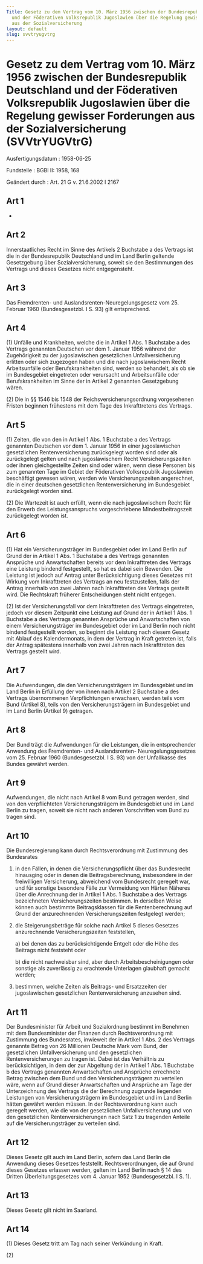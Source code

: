 ```yaml
---
Title: Gesetz zu dem Vertrag vom 10. März 1956 zwischen der Bundesrepublik Deutschland
  und der Föderativen Volksrepublik Jugoslawien über die Regelung gewisser Forderungen
  aus der Sozialversicherung
layout: default
slug: svvtryugvtrg
---
```


# Gesetz zu dem Vertrag vom 10. März 1956 zwischen der Bundesrepublik Deutschland und der Föderativen Volksrepublik Jugoslawien über die Regelung gewisser Forderungen aus der Sozialversicherung (SVVtrYUGVtrG)

Ausfertigungsdatum
:   1958-06-25

Fundstelle
:   BGBl II: 1958, 168

Geändert durch
:   Art. 21 G v. 21.6.2002 I 2167


## Art 1

-


## Art 2

Innerstaatliches Recht im Sinne des Artikels 2 Buchstabe a des
Vertrags ist die in der Bundesrepublik Deutschland und im Land Berlin
geltende Gesetzgebung über Sozialversicherung, soweit sie den
Bestimmungen des Vertrags und dieses Gesetzes nicht entgegensteht.


## Art 3

Das Fremdrenten- und Auslandsrenten-Neuregelungsgesetz vom 25. Februar
1960 (Bundesgesetzbl. I S. 93) gilt entsprechend.


## Art 4

(1) Unfälle und Krankheiten, welche die in Artikel 1 Abs. 1 Buchstabe
a des Vertrags genannten Deutschen vor dem 1. Januar 1956 während der
Zugehörigkeit zu der jugoslawischen gesetzlichen Unfallversicherung
erlitten oder sich zugezogen haben und die nach jugoslawischem Recht
Arbeitsunfälle oder Berufskrankheiten sind, werden so behandelt, als
ob sie im Bundesgebiet eingetreten oder verursacht und Arbeitsunfälle
oder Berufskrankheiten im Sinne der in Artikel 2 genannten
Gesetzgebung wären.

(2) Die in §§ 1546 bis 1548 der Reichsversicherungsordnung
vorgesehenen Fristen beginnen frühestens mit dem Tage des
Inkrafttretens des Vertrags.


## Art 5

(1) Zeiten, die von den in Artikel 1 Abs. 1 Buchstabe a des Vertrags
genannten Deutschen vor dem 1. Januar 1956 in einer jugoslawischen
gesetzlichen Rentenversicherung zurückgelegt worden sind oder als
zurückgelegt gelten und nach jugoslawischem Recht Versicherungszeiten
oder ihnen gleichgestellte Zeiten sind oder wären, wenn diese Personen
bis zum genannten Tage im Gebiet der Föderativen Volksrepublik
Jugoslawien beschäftigt gewesen wären, werden wie Versicherungszeiten
angerechnet, die in einer deutschen gesetzlichen Rentenversicherung im
Bundesgebiet zurückgelegt worden sind.

(2) Die Wartezeit ist auch erfüllt, wenn die nach jugoslawischem Recht
für den Erwerb des Leistungsanspruchs vorgeschriebene
Mindestbeitragszeit zurückgelegt worden ist.


## Art 6

(1) Hat ein Versicherungsträger im Bundesgebiet oder im Land Berlin
auf Grund der in Artikel 1 Abs. 1 Buchstabe a des Vertrags genannten
Ansprüche und Anwartschaften bereits vor dem Inkrafttreten des
Vertrags eine Leistung bindend festgestellt, so hat es dabei sein
Bewenden. Die Leistung ist jedoch auf Antrag unter Berücksichtigung
dieses Gesetzes mit Wirkung vom Inkrafttreten des Vertrags an neu
festzustellen, falls der Antrag innerhalb von zwei Jahren nach
Inkrafttreten des Vertrags gestellt wird. Die Rechtskraft früherer
Entscheidungen steht nicht entgegen.

(2) Ist der Versicherungsfall vor dem Inkrafttreten des Vertrags
eingetreten, jedoch vor diesem Zeitpunkt eine Leistung auf Grund der
in Artikel 1 Abs. 1 Buchstabe a des Vertrags genannten Ansprüche und
Anwartschaften von einem Versicherungsträger im Bundesgebiet oder im
Land Berlin noch nicht bindend festgestellt worden, so beginnt die
Leistung nach diesem Gesetz mit Ablauf des Kalendermonats, in dem der
Vertrag in Kraft getreten ist, falls der Antrag spätestens innerhalb
von zwei Jahren nach Inkrafttreten des Vertrags gestellt wird.


## Art 7

Die Aufwendungen, die den Versicherungsträgern im Bundesgebiet und im
Land Berlin in Erfüllung der von ihnen nach Artikel 2 Buchstabe a des
Vertrags übernommenen Verpflichtungen erwachsen, werden teils vom Bund
(Artikel 8), teils von den Versicherungsträgern im Bundesgebiet und im
Land Berlin (Artikel 9) getragen.


## Art 8

Der Bund trägt die Aufwendungen für die Leistungen, die in
entsprechender Anwendung des Fremdrenten- und Auslandsrenten-
Neuregelungsgesetzes vom 25. Februar 1960 (Bundesgesetzbl. I S. 93)
von der Unfallkasse des Bundes gewährt werden.


## Art 9

Aufwendungen, die nicht nach Artikel 8 vom Bund getragen werden, sind
von den verpflichteten Versicherungsträgern im Bundesgebiet und im
Land Berlin zu tragen, soweit sie nicht nach anderen Vorschriften vom
Bund zu tragen sind.


## Art 10

Die Bundesregierung kann durch Rechtsverordnung mit Zustimmung des
Bundesrates

1.  in den Fällen, in denen die Versicherungspflicht über das Bundesrecht
    hinausging oder in denen die Beitragsberechnung, insbesondere in der
    freiwilligen Versicherung, abweichend vom Bundesrecht geregelt war,
    und für sonstige besondere Fälle zur Vermeidung von Härten Näheres
    über die Anrechnung der in Artikel 1 Abs. 1 Buchstabe a des Vertrags
    bezeichneten Versicherungszeiten bestimmen. In derselben Weise können
    auch bestimmte Beitragsklassen für die Rentenberechnung auf Grund der
    anzurechnenden Versicherungszeiten festgelegt werden;


2.  die Steigerungsbeträge für solche nach Artikel 5 dieses Gesetzes
    anzurechnende Versicherungszeiten feststellen,

    a)  bei denen das zu berücksichtigende Entgelt oder die Höhe des Beitrags
        nicht feststeht oder


    b)  die nicht nachweisbar sind, aber durch Arbeitsbescheinigungen oder
        sonstige als zuverlässig zu erachtende Unterlagen glaubhaft gemacht
        werden;





3.  bestimmen, welche Zeiten als Beitrags- und Ersatzzeiten der
    jugoslawischen gesetzlichen Rentenversicherung anzusehen sind.





## Art 11

Der Bundesminister für Arbeit und Sozialordnung bestimmt im Benehmen
mit dem Bundesminister der Finanzen durch Rechtsverordnung mit
Zustimmung des Bundesrates, inwieweit der in Artikel 1 Abs. 2 des
Vertrags genannte Betrag von 26 Millionen Deutsche Mark vom Bund, der
gesetzlichen Unfallversicherung und den gesetzlichen
Rentenversicherungen zu tragen ist. Dabei ist das Verhältnis zu
berücksichtigen, in dem der zur Abgeltung der in Artikel 1 Abs. 1
Buchstabe b des Vertrags genannten Anwartschaften und Ansprüche
errechnete Betrag zwischen dem Bund und den Versicherungsträgern zu
verteilen wäre, wenn auf Grund dieser Anwartschaften und Ansprüche am
Tage der Unterzeichnung des Vertrags die der Berechnung zugrunde
liegenden Leistungen von Versicherungsträgern im Bundesgebiet und im
Land Berlin hätten gewährt werden müssen. In der Rechtsverordnung kann
auch geregelt werden, wie die von der gesetzlichen Unfallversicherung
und von den gesetzlichen Rentenversicherungen nach Satz 1 zu tragenden
Anteile auf die Versicherungsträger zu verteilen sind.


## Art 12

Dieses Gesetz gilt auch im Land Berlin, sofern das Land Berlin die
Anwendung dieses Gesetzes feststellt. Rechtsverordnungen, die auf
Grund dieses Gesetzes erlassen werden, gelten im Land Berlin nach § 14
des Dritten Überleitungsgesetzes vom 4. Januar 1952 (Bundesgesetzbl. I
S. 1).


## Art 13

Dieses Gesetz gilt nicht im Saarland.


## Art 14

(1) Dieses Gesetz tritt am Tag nach seiner Verkündung in Kraft.

(2)

